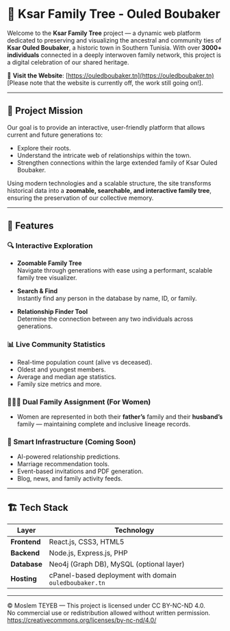 # 🌳 Ksar Family Tree - Ouled Boubaker

Welcome to the **Ksar Family Tree** project — a dynamic web platform dedicated to preserving and visualizing the ancestral and community ties of **Ksar Ouled Boubaker**, a historic town in Southern Tunisia. With over **3000+ individuals** connected in a deeply interwoven family network, this project is a digital celebration of our shared heritage.

🔗 **Visit the Website**: [https://ouledboubaker.tn](https://ouledboubaker.tn) [Please note that the website is currently off, the work still going on!].

---

## 📜 Project Mission

Our goal is to provide an interactive, user-friendly platform that allows current and future generations to:

- Explore their roots.
- Understand the intricate web of relationships within the town.
- Strengthen connections within the large extended family of Ksar Ouled Boubaker.

Using modern technologies and a scalable structure, the site transforms historical data into a **zoomable, searchable, and interactive family tree**, ensuring the preservation of our collective memory.

---

## 🚀 Features

### 🔍 Interactive Exploration

- **Zoomable Family Tree**  
  Navigate through generations with ease using a performant, scalable family tree visualizer.

- **Search & Find**  
  Instantly find any person in the database by name, ID, or family.

- **Relationship Finder Tool**  
  Determine the connection between any two individuals across generations.

### 📊 Live Community Statistics

- Real-time population count (alive vs deceased).
- Oldest and youngest members.
- Average and median age statistics.
- Family size metrics and more.

### 👩‍👩‍👧 Dual Family Assignment (For Women)

- Women are represented in both their **father’s** family and their **husband’s** family — maintaining complete and inclusive lineage records.

### 🧠 Smart Infrastructure (Coming Soon)

- AI-powered relationship predictions.
- Marriage recommendation tools.
- Event-based invitations and PDF generation.
- Blog, news, and family activity feeds.

---

## 🏗️ Tech Stack

| Layer         | Technology                    |
|--------------|-------------------------------|
| **Frontend** | React.js, CSS3, HTML5          |
| **Backend**  | Node.js, Express.js, PHP           |
| **Database** | Neo4j (Graph DB), MySQL (optional layer) |
| **Hosting**  | cPanel-based deployment with domain `ouledboubaker.tn` |

---

© Moslem TEYEB — This project is licensed under CC BY-NC-ND 4.0.  
No commercial use or redistribution allowed without written permission.
https://creativecommons.org/licenses/by-nc-nd/4.0/
